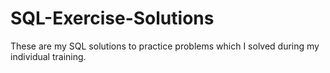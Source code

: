 # SQL-Exercise-Solutions
These are my SQL solutions to practice problems which I solved during my individual training.
